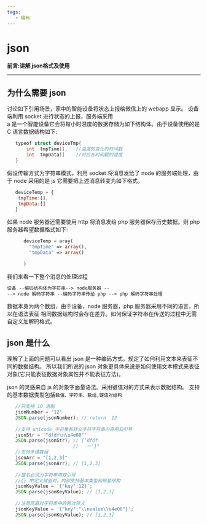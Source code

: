 ```yaml
---
tags:  
   - 编码  
---
```


# json

**前言:讲解 json格式及使用**

---

## 为什么需要 json
讨论如下引用场景，家中的智能设备将状态上报给微信上的 webapp 显示。
设备端利用 socket 进行状态的上报，服务端采用  
a 是一个智能设备它会将每小时温度的数据存储为如下结构体。由于设备使用的是 C 语言数据结构如下:
```c++
   typeof struct deviceTmp{  
       int  tmpTime[],   //温度的变化的时间戳
       int  tmpData[]    //对应各时间戳的温度
   } 
```

假设传输方式为字符串模式，利用 socket 将消息发给了 node 的服务端处理，由于 node 采用的是 js 
它需要把上述消息转变为如下格式。

```js
   deviceTemp = {
    tmpTime:[],
    tmpData:[]
   } 
```
如果 node 服务器还需要使用 http 将消息发给 php 服务器保存历史数据。则 php
服务器希望数据格式如下:

```php
      deviceTemp = aray(
        "tmpTime" => array(),
        "tmpData" => array()
        
      )
```

我们来看一下整个消息的处理过程

```html
设备 --编码结构体为字符串--> node服务器 --
--> node 解码字符串 --编码字符串传给 php --> php 解码字符串处理
```

数据本身为两个数组，由于设备，node 服务器，php 服务器采用不同的语言，所以在语法表征
相同数据结构时会存在差异。如何保证字符串在传送的过程中无需自定义加解码格式。

## json 是什么
理解了上面的问题可以看出 json 是一种编码方式，规定了如何利用文本来表征不同的数据结构。
所以我们所说的 json 对象更具体来说是如何使用文本模式来表征对象(它只能表征数据对象属性并不能表征方法)。

json 的灵感来自 js 的对象字面量语法。采用键值对的方式来表示数据结构。
支持的基本数据类型包括`数值、字符串、数组,键值对结构`
```js
   //只支持 10 进制
   jsonNumber = "12" 
   JSON.parse(jsonNumber); // return  12
   
   //支持 unicode 字符集和转义字符字符串内容用双引号
   jsonStr = '"dfdf\n\u4e00"' 
   JSON.parse(jsonStr); // {‘dfdf
                        //   一'}"
   //支持多维数组                
   jsonArr = "[1,2,3]" 
   JSON.parse(jsonArr); // [1,2,3]     
   
   //键名必须为字符串用双引号
   //{} 中定义键值对，内部支持基本类型和嵌套结构
   jsonKeyValue = '{"key":12}';
   JSON.parse(jsonKeyValue); // [1,2,3]       
   
   //注意简直对字符串中的两次转义
   jsonKeyValue = '{"key":"\\nvalue\\u4e00"}'; 
   JSON.parse(jsonKeyValue); // [1,2,3]                                      
```


 




